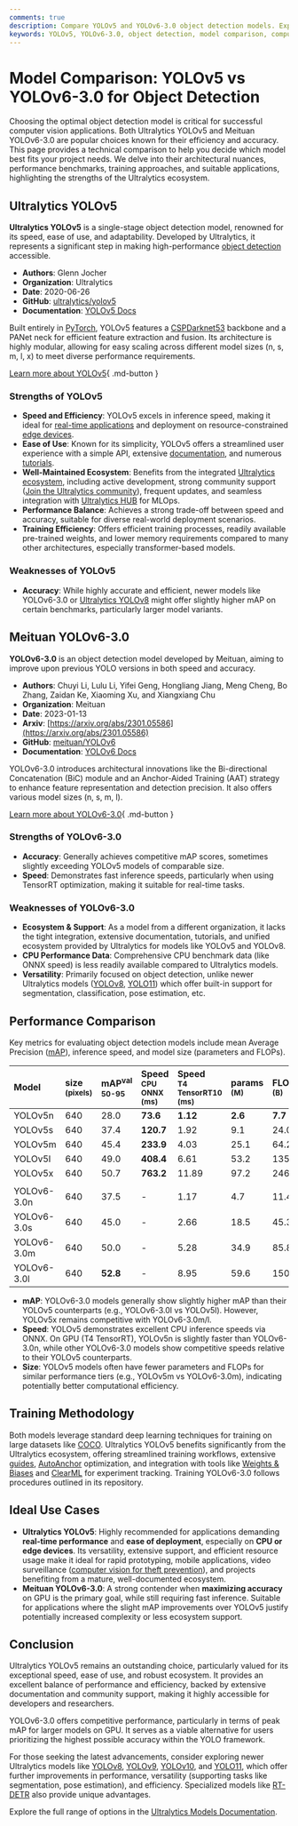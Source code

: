 ```yaml
---
comments: true
description: Compare YOLOv5 and YOLOv6-3.0 object detection models. Explore their architecture, performance, and applications to choose the best fit for your needs.
keywords: YOLOv5, YOLOv6-3.0, object detection, model comparison, computer vision, Ultralytics, Meituan, YOLO series, performance benchmarks, real-time detection
---
```


# Model Comparison: YOLOv5 vs YOLOv6-3.0 for Object Detection

Choosing the optimal object detection model is critical for successful computer vision applications. Both Ultralytics YOLOv5 and Meituan YOLOv6-3.0 are popular choices known for their efficiency and accuracy. This page provides a technical comparison to help you decide which model best fits your project needs. We delve into their architectural nuances, performance benchmarks, training approaches, and suitable applications, highlighting the strengths of the Ultralytics ecosystem.

<script async src="https://cdn.jsdelivr.net/npm/chart.js"></script>
<script defer src="../../javascript/benchmark.js"></script>

<canvas id="modelComparisonChart" width="1024" height="400" active-models='["YOLOv5", "YOLOv6-3.0"]'></canvas>

## Ultralytics YOLOv5

**Ultralytics YOLOv5** is a single-stage object detection model, renowned for its speed, ease of use, and adaptability. Developed by Ultralytics, it represents a significant step in making high-performance [object detection](https://docs.ultralytics.com/tasks/detect/) accessible.

- **Authors**: Glenn Jocher
- **Organization**: Ultralytics
- **Date**: 2020-06-26
- **GitHub**: [ultralytics/yolov5](https://github.com/ultralytics/yolov5)
- **Documentation**: [YOLOv5 Docs](https://docs.ultralytics.com/models/yolov5/)

Built entirely in [PyTorch](https://pytorch.org/), YOLOv5 features a [CSPDarknet53](https://paperswithcode.com/methods) backbone and a PANet neck for efficient feature extraction and fusion. Its architecture is highly modular, allowing for easy scaling across different model sizes (n, s, m, l, x) to meet diverse performance requirements.

[Learn more about YOLOv5](https://docs.ultralytics.com/models/yolov5/){ .md-button }

### Strengths of YOLOv5

- **Speed and Efficiency**: YOLOv5 excels in inference speed, making it ideal for [real-time applications](https://www.ultralytics.com/blog/real-time-inferences-in-vision-ai-solutions-are-making-an-impact) and deployment on resource-constrained [edge devices](https://docs.ultralytics.com/guides/nvidia-jetson/).
- **Ease of Use**: Known for its simplicity, YOLOv5 offers a streamlined user experience with a simple API, extensive [documentation](https://docs.ultralytics.com/yolov5/), and numerous [tutorials](https://docs.ultralytics.com/guides/).
- **Well-Maintained Ecosystem**: Benefits from the integrated [Ultralytics ecosystem](https://docs.ultralytics.com/integrations/), including active development, strong community support ([Join the Ultralytics community](https://discord.com/invite/ultralytics)), frequent updates, and seamless integration with [Ultralytics HUB](https://www.ultralytics.com/hub) for MLOps.
- **Performance Balance**: Achieves a strong trade-off between speed and accuracy, suitable for diverse real-world deployment scenarios.
- **Training Efficiency**: Offers efficient training processes, readily available pre-trained weights, and lower memory requirements compared to many other architectures, especially transformer-based models.

### Weaknesses of YOLOv5

- **Accuracy**: While highly accurate and efficient, newer models like YOLOv6-3.0 or [Ultralytics YOLOv8](https://docs.ultralytics.com/models/yolov8/) might offer slightly higher mAP on certain benchmarks, particularly larger model variants.

## Meituan YOLOv6-3.0

**YOLOv6-3.0** is an object detection model developed by Meituan, aiming to improve upon previous YOLO versions in both speed and accuracy.

- **Authors**: Chuyi Li, Lulu Li, Yifei Geng, Hongliang Jiang, Meng Cheng, Bo Zhang, Zaidan Ke, Xiaoming Xu, and Xiangxiang Chu
- **Organization**: Meituan
- **Date**: 2023-01-13
- **Arxiv**: [https://arxiv.org/abs/2301.05586](https://arxiv.org/abs/2301.05586)
- **GitHub**: [meituan/YOLOv6](https://github.com/meituan/YOLOv6)
- **Documentation**: [YOLOv6 Docs](https://docs.ultralytics.com/models/yolov6/)

YOLOv6-3.0 introduces architectural innovations like the Bi-directional Concatenation (BiC) module and an Anchor-Aided Training (AAT) strategy to enhance feature representation and detection precision. It also offers various model sizes (n, s, m, l).

[Learn more about YOLOv6-3.0](https://docs.ultralytics.com/models/yolov6/){ .md-button }

### Strengths of YOLOv6-3.0

- **Accuracy**: Generally achieves competitive mAP scores, sometimes slightly exceeding YOLOv5 models of comparable size.
- **Speed**: Demonstrates fast inference speeds, particularly when using TensorRT optimization, making it suitable for real-time tasks.

### Weaknesses of YOLOv6-3.0

- **Ecosystem & Support**: As a model from a different organization, it lacks the tight integration, extensive documentation, tutorials, and unified ecosystem provided by Ultralytics for models like YOLOv5 and YOLOv8.
- **CPU Performance Data**: Comprehensive CPU benchmark data (like ONNX speed) is less readily available compared to Ultralytics models.
- **Versatility**: Primarily focused on object detection, unlike newer Ultralytics models ([YOLOv8](https://docs.ultralytics.com/models/yolov8/), [YOLO11](https://docs.ultralytics.com/models/yolo11/)) which offer built-in support for segmentation, classification, pose estimation, etc.

## Performance Comparison

Key metrics for evaluating object detection models include mean Average Precision ([mAP](https://docs.ultralytics.com/guides/yolo-performance-metrics/)), inference speed, and model size (parameters and FLOPs).

| Model       | size<br><sup>(pixels) | mAP<sup>val<br>50-95 | Speed<br><sup>CPU ONNX<br>(ms) | Speed<br><sup>T4 TensorRT10<br>(ms) | params<br><sup>(M) | FLOPs<br><sup>(B) |
| :---------- | :-------------------- | :------------------- | :----------------------------- | :---------------------------------- | :----------------- | :---------------- |
| YOLOv5n     | 640                   | 28.0                 | **73.6**                       | **1.12**                            | **2.6**            | **7.7**           |
| YOLOv5s     | 640                   | 37.4                 | **120.7**                      | 1.92                                | 9.1                | 24.0              |
| YOLOv5m     | 640                   | 45.4                 | **233.9**                      | 4.03                                | 25.1               | 64.2              |
| YOLOv5l     | 640                   | 49.0                 | **408.4**                      | 6.61                                | 53.2               | 135.0             |
| YOLOv5x     | 640                   | 50.7                 | **763.2**                      | 11.89                               | 97.2               | 246.4             |
|             |                       |                      |                                |                                     |                    |                   |
| YOLOv6-3.0n | 640                   | 37.5                 | -                              | 1.17                                | 4.7                | 11.4              |
| YOLOv6-3.0s | 640                   | 45.0                 | -                              | 2.66                                | 18.5               | 45.3              |
| YOLOv6-3.0m | 640                   | 50.0                 | -                              | 5.28                                | 34.9               | 85.8              |
| YOLOv6-3.0l | 640                   | **52.8**             | -                              | 8.95                                | 59.6               | 150.7             |

- **mAP**: YOLOv6-3.0 models generally show slightly higher mAP than their YOLOv5 counterparts (e.g., YOLOv6-3.0l vs YOLOv5l). However, YOLOv5x remains competitive with YOLOv6-3.0m/l.
- **Speed**: YOLOv5 demonstrates excellent CPU inference speeds via ONNX. On GPU (T4 TensorRT), YOLOv5n is slightly faster than YOLOv6-3.0n, while other YOLOv6-3.0 models show competitive speeds relative to their YOLOv5 counterparts.
- **Size**: YOLOv5 models often have fewer parameters and FLOPs for similar performance tiers (e.g., YOLOv5m vs YOLOv6-3.0m), indicating potentially better computational efficiency.

## Training Methodology

Both models leverage standard deep learning techniques for training on large datasets like [COCO](https://docs.ultralytics.com/datasets/detect/coco/). Ultralytics YOLOv5 benefits significantly from the Ultralytics ecosystem, offering streamlined training workflows, extensive [guides](https://docs.ultralytics.com/guides/), [AutoAnchor](https://docs.ultralytics.com/yolov5/tutorials/architecture_description/#autoanchor) optimization, and integration with tools like [Weights & Biases](https://docs.ultralytics.com/integrations/weights-biases/) and [ClearML](https://docs.ultralytics.com/integrations/clearml/) for experiment tracking. Training YOLOv6-3.0 follows procedures outlined in its repository.

## Ideal Use Cases

- **Ultralytics YOLOv5**: Highly recommended for applications demanding **real-time performance** and **ease of deployment**, especially on **CPU or edge devices**. Its versatility, extensive support, and efficient resource usage make it ideal for rapid prototyping, mobile applications, video surveillance ([computer vision for theft prevention](https://www.ultralytics.com/blog/computer-vision-for-theft-prevention-enhancing-security)), and projects benefiting from a mature, well-documented ecosystem.
- **Meituan YOLOv6-3.0**: A strong contender when **maximizing accuracy** on GPU is the primary goal, while still requiring fast inference. Suitable for applications where the slight mAP improvements over YOLOv5 justify potentially increased complexity or less ecosystem support.

## Conclusion

Ultralytics YOLOv5 remains an outstanding choice, particularly valued for its exceptional speed, ease of use, and robust ecosystem. It provides an excellent balance of performance and efficiency, backed by extensive documentation and community support, making it highly accessible for developers and researchers.

YOLOv6-3.0 offers competitive performance, particularly in terms of peak mAP for larger models on GPU. It serves as a viable alternative for users prioritizing the highest possible accuracy within the YOLO framework.

For those seeking the latest advancements, consider exploring newer Ultralytics models like [YOLOv8](https://docs.ultralytics.com/models/yolov8/), [YOLOv9](https://docs.ultralytics.com/models/yolov9/), [YOLOv10](https://docs.ultralytics.com/models/yolov10/), and [YOLO11](https://docs.ultralytics.com/models/yolo11/), which offer further improvements in performance, versatility (supporting tasks like segmentation, pose estimation), and efficiency. Specialized models like [RT-DETR](https://docs.ultralytics.com/models/rtdetr/) also provide unique advantages.

Explore the full range of options in the [Ultralytics Models Documentation](https://docs.ultralytics.com/models/).
